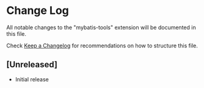 # Change Log

All notable changes to the "mybatis-tools" extension will be documented in this file.

Check [Keep a Changelog](http://keepachangelog.com/) for recommendations on how to structure this file.

## [Unreleased]

- Initial release